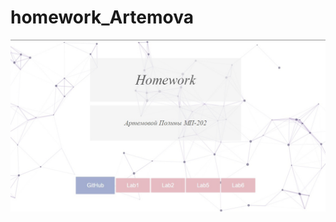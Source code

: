 # homework_Artemova
<a href="https://homrkova.github.io/homework_Artemova/" target="_blank"><img src="https://github.com/homrkova/homework_Artemova/blob/main/image/YIZkn50HrSQ.jpg" alt="Homework_MP_202" /></a>
